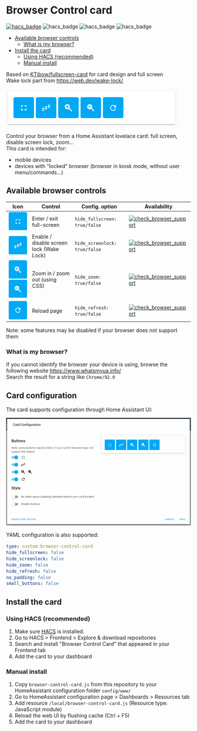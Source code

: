 # Browser Control card
[![hacs_badge](https://img.shields.io/badge/integrated%20in-HACS-%2303a9f4.svg?style=flat-square&logo=homeassistant&logoColor=white)](https://hacs.xyz/) ![hacs_badge](https://img.shields.io/github/languages/top/mathoudebine/homeassistant-browser-control-card?style=flat-square) ![hacs_badge](https://img.shields.io/github/license/mathoudebine/homeassistant-browser-control-card?style=flat-square) ![hacs_badge](https://img.shields.io/github/issues/mathoudebine/homeassistant-browser-control-card?style=flat-square) 

* [Available browser controls](#available-browser-controls)
  * [What is my browser?](#what-is-my-browser)
* [Install the card](#install-the-card)
  * [Using HACS (recommended)](#using-hacs-recommended)
  * [Manual install](#manual-install)

Based on [KTibow/fullscreen-card](https://github.com/KTibow/fullscreen-card) for card design and full screen  
Wake lock part from https://web.dev/wake-lock/

![Browser Control card](https://raw.githubusercontent.com/mathoudebine/homeassistant-browser-control-card/master/resources/browser-control-card.png)

Control your browser from a Home Assistant lovelace card: full screen, disable screen lock, zoom...  
This card is intended for:
* mobile devices
* devices with "locked" browser (browser in kiosk mode, without user menu/commands...)

## Available browser controls
| Icon                                                                                                                                                                                                                                                     | Control                                  | Config. option                | Availability                                                                                                                                                                                              |
|----------------------------------------------------------------------------------------------------------------------------------------------------------------------------------------------------------------------------------------------------------|------------------------------------------|-------------------------------|-----------------------------------------------------------------------------------------------------------------------------------------------------------------------------------------------------------|
| ![Full-screen](https://raw.githubusercontent.com/mathoudebine/homeassistant-browser-control-card/master/resources/fullscreen.png)                                                                                                                        | Enter / exit full-screen                 | `hide_fullscreen: true/false` | [![check_browser_support](https://img.shields.io/badge/check-browser%20support-%2339b54a.svg?style=flat-square&logo=googlechrome&logoColor=white)](https://caniuse.com/mdn-api_element_requestfullscreen) |
| ![Wake lock](https://raw.githubusercontent.com/mathoudebine/homeassistant-browser-control-card/master/resources/wake_mode.png)                                                                                                                           | Enable / disable screen lock (Wake Lock) | `hide_screenlock: true/false` | [![check_browser_support](https://img.shields.io/badge/check-browser%20support-%2339b54a.svg?style=flat-square&logo=googlechrome&logoColor=white)](https://caniuse.com/wake-lock)                         |
| ![Zoom In](https://raw.githubusercontent.com/mathoudebine/homeassistant-browser-control-card/master/resources/zoom_in.png) ![Zoom out](https://raw.githubusercontent.com/mathoudebine/homeassistant-browser-control-card/master//resources/zoom_out.png) | Zoom in / zoom out (using CSS)           | `hide_zoom: true/false`       | [![check_browser_support](https://img.shields.io/badge/check-browser%20support-%2339b54a.svg?style=flat-square&logo=googlechrome&logoColor=white)](https://caniuse.com/css-zoom)                          |
| ![Reload](https://raw.githubusercontent.com/mathoudebine/homeassistant-browser-control-card/master/resources/reload.png)                                                                                                                                 | Reload page                              | `hide_refresh: true/false`    | [![check_browser_support](https://img.shields.io/badge/check-browser%20support-%2339b54a.svg?style=flat-square&logo=googlechrome&logoColor=white)](https://caniuse.com/mdn-api_location_reload)           |

Note: some features may be disabled if your browser does not support them  

### What is my browser?
If you cannot identify the browser your device is using, browse the following website https://www.whatsmyua.info/  
Search the result for a string like `Chrome/92.0`

## Card configuration
The card supports configuration through Home Assistant UI:

![Configuration UI](https://raw.githubusercontent.com/mathoudebine/homeassistant-browser-control-card/master/resources/card_configuration_ui.gif)

YAML configuration is also supported:
```yaml
type: custom:browser-control-card
hide_fullscreen: false
hide_screenlock: false
hide_zoom: false
hide_refresh: false
no_padding: false
small_buttons: false
```

## Install the card
### Using HACS (recommended)
1. Make sure [HACS](https://hacs.xyz/) is installed.  
2. Go to HACS > Frontend > Explore & download repositories  
3. Search and install "Browser Control Card" that appeared in your Frontend tab  
4. Add the card to your dashboard  

### Manual install
1. Copy `browser-control-card.js` from this repository to your HomeAssistant configuration folder `config/www/`  
2. Go to HomeAssistant configuration page > Dashboards > Resources tab
3. Add resource `/local/browser-control-card.js` (Resource type: JavaScript module)
4. Reload the web UI by flushing cache (Ctrl + F5)
5. Add the card to your dashboard
